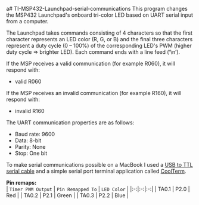 a# TI-MSP432-Launchpad-serial-communications
This program changes the MSP432 Launchpad's onboard tri-color LED based on UART serial input from a computer.  

The Launchpad takes commands consisting of 4 characters so that the first character represents an LED color (R, G, or B) and the final three characters represent a duty cycle (0 – 100%) of the corresponding LED's PWM (higher duty cycle => brighter LED). Each command ends with a line feed (‘\n’).  


If the MSP receives a valid communication (for example R060), it will respond with: 
* valid R060

If the MSP receives an invalid communication (for example R160), it will respond with: 
* invalid R160

The UART communication properties are as follows: 
* Baud rate: 9600
* Data: 8-bit
* Parity: None
* Stop: One bit

To make serial communications possible on a MacBook I used a [USB to TTL serial cable](https://www.adafruit.com/product/954 "Adafruit - USB to TTL") and a simple serial port terminal application called [CoolTerm](https://freeware.the-meiers.org "freeware.the-meiers.org").

**Pin remaps:**  
| `Timer PWM Output` | `Pin Remapped To` | `LED Color` |
|:-:|:-:|:-:|
| TA0.1 | P2.0 | Red |
| TA0.2 | P2.1 | Green |
| TA0.3 | P2.2 | Blue |
